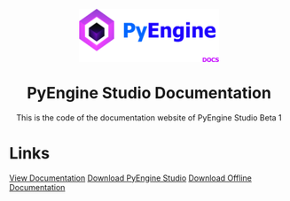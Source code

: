 <p align="center">
    <img align="center" width="50%" height="50%" src="assets/images/PyEngineStudioDocs.png" /img>    
</p>
<p align="center">
   <h1 align="center">PyEngine Studio Documentation</h1>
</p>


<p align="center">
This is the code of the documentation website of PyEngine Studio Beta 1
</p>

<p align="left">
    <h1 align="left">Links</h1>
</p>

<a href="https://artos-developper.github.io/PyEngineStudio-Docs" target="_blank">View Documentation</a>
<a href="https://github.com/ArtOS-Developper/PyEngineStudio" target="_blank">Download PyEngine Studio</a>
<a href="https://github.com/ArtOS-Developper/PyEngineStudio/relases" target="_blank">Download Offline Documentation</a>
